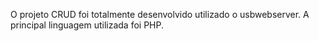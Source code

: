 O projeto CRUD foi totalmente desenvolvido utilizado o usbwebserver.
A principal linguagem utilizada foi PHP.
